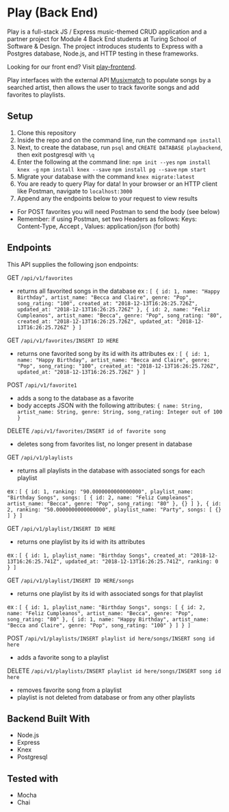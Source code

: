 # Play (Back End)

Play is a full-stack JS / Express music-themed CRUD application and a partner project for Module 4 Back End students at Turing School of Software & Design. The project introduces students to Express with a Postgres database, Node.js, and HTTP testing in these frameworks.
 
Looking for our front end? Visit [play-frontend](https://github.com/BeccaHyland/play-frontend).
 
Play interfaces with the external API [Musixmatch](https://developer.musixmatch.com/)  to populate songs by a searched artist, then allows the user to track favorite songs and add favorites to playlists.
 
 ## Setup
1. Clone this repository
2. Inside the repo and on the command line, run the command `npm install` 
3. Next, to create the database, run `psql` and `CREATE DATABASE playbackend`, then exit postgresql with `\q`
4. Enter the following at the command line:
`npm init --yes`
`npm install knex -g`
`npm install knex --save`
`npm install pg --save`
`npm start`
5. Migrate your database with the command `knex migrate:latest`
6. You are ready to query Play for data! In your browser or an HTTP client like Postman, navigate to `localhost:3000`
7. Append any the endpoints below to your request to view results
 * For POST favorites you will need Postman to send the body (see below)
 * Remember: if using Postman, set two Headers as follows: Keys: Content-Type, Accept , Values: application/json (for both)
 
 ## Endpoints
 This API supplies the following json endpoints:
 
 GET `/api/v1/favorites`
 * returns all favorited songs in the database
 ex : `[
        {
         id: 1,
         name: "Happy Birthday",
         artist_name: "Becca and Claire",
         genre: "Pop",
         song_rating: "100",
         created_at: "2018-12-13T16:26:25.726Z",
         updated_at: "2018-12-13T16:26:25.726Z"
        },
        {
          id: 2,
          name: "Feliz Cumpleanos",
          artist_name: "Becca",
          genre: "Pop",
          song_rating: "80",
          created_at: "2018-12-13T16:26:25.726Z",
          updated_at: "2018-12-13T16:26:25.726Z"
         }
        ]`
 
 GET `/api/v1/favorites/INSERT ID HERE`
 * returns one favorited song by its id with its attributes
 ex : `[
        {
         id: 1,
         name: "Happy Birthday",
         artist_name: "Becca and Claire",
         genre: "Pop",
         song_rating: "100",
         created_at: "2018-12-13T16:26:25.726Z",
         updated_at: "2018-12-13T16:26:25.726Z"
        }
       ]`
 
 POST `/api/v1/favorite1`
 * adds a song to the database as a favorite
 * body accepts JSON with the following attributes:
 `{ name: String, artist_name: String, genre: String, song_rating: Integer out of 100 }`
 
 DELETE `/api/v1/favorites/INSERT id of favorite song`
 * deletes song from favorites list, no longer present in database
 
 GET `/api/v1/playlists`
 * returns all playlists in the database with associated songs for each playlist
 
 ex : `[
        {
         id: 1,
         ranking: "90.0000000000000000",
         playlist_name: "Birthday Songs",
         songs: [
                 {
                  id: 2,
                  name: "Feliz Cumpleanos",
                  artist_name: "Becca",
                  genre: "Pop",
                  song_rating: "80"
                 },
                 {}
                ]
                 },
        {
         id: 2,
         ranking: "50.0000000000000000",
         playlist_name: "Party",
         songs: [
                 {}
                 ]
        }
       ]`
 
 GET `/api/v1/playlist/INSERT ID HERE`
 * returns one playlist by its id with its attributes
 
 ex : `[
        {
         id: 1,
         playlist_name: "Birthday Songs",
         created_at: "2018-12-13T16:26:25.741Z",
         updated_at: "2018-12-13T16:26:25.741Z",
         ranking: 0
        }
       ]`
 
  GET `/api/v1/playlist/INSERT ID HERE/songs`
 * returns one playlist by its id with associated songs for that playlist
 
 ex : `[
        {
         id: 1,
         playlist_name: "Birthday Songs",
         songs: [
                {
                  id: 2,
                  name: "Feliz Cumpleanos",
                  artist_name: "Becca",
                  genre: "Pop",
                  song_rating: "80"
                },
                {
                  id: 1,
                  name: "Happy Birthday",
                  artist_name: "Becca and Claire",
                  genre: "Pop",
                  song_rating: "100"
                }
                ]
        }
       ]`

 POST `/api/v1/playlists/INSERT playlist id here/songs/INSERT song id here`
 * adds a favorite song to a playlist

DELETE `/api/v1/playlists/INSERT playlist id here/songs/INSERT song id here`
* removes favorite song from a playlist
* playlist is not deleted from database or from any other playlists

 ## Backend Built With
 * Node.js
 * Express
 * Knex
 * Postgresql
 
 ## Tested with 
 * Mocha
 * Chai

